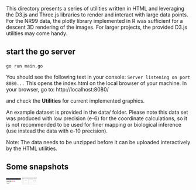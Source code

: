 This directory presents a series of utilities written in HTML and leveraging the D3.js and Three.js libraries to render and interact with large data points. For the NR99 data, the plotly library implemented in R was sufficient for a descent 3D rendering of the images. For larger projects, the provided D3.js utilities may come handy.


## start the go server
```
go run main.go
```

You should see the following text in your console: `Server listening on port 8080...`
This opens the index.html on the local browser of your machine.
In your browser, go to: 
http://localhost:8080/

and check the **Utilities** for current implemented graphics.


An example dataset is provided in the data/ folder.
Please note this data set was produced with low precision (e-6) for the coordinate calculations, so it is not recommended to be used for finer mapping or biological inference (use instead the data with e-10 precision).

Note: The data needs to be unzipped before it can be uploaded interactively by the HTML utilities.

## Some snapshots

[<img alt="alt_text" width="40px" src="localhost.png" />](https://www.google.com/)
[<img alt="alt_text" width="40px" src="utilities.png" />](https://www.google.com/)
